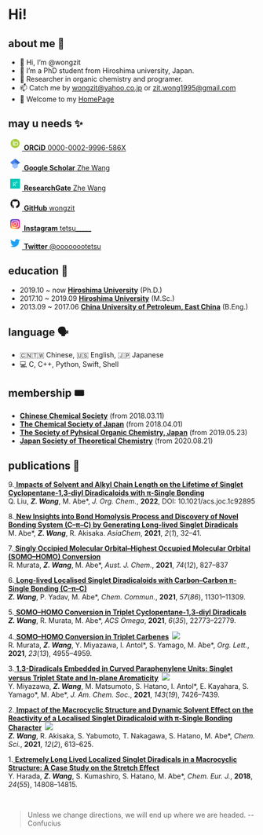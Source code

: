 # Hi!

## about me 🤖

- 👋 Hi, I’m @wongzit
- 👀 I’m a PhD student from Hiroshima university, Japan.
- 🌱 Researcher in organic chemistry and programer.
- 📫 Catch me by wongzit@yahoo.co.jp or zit.wong1995@gmail.com
- 🏡 Welcome to my [HomePage](https://wongzit.github.io/)

## may u needs ✨

<a href="https://orcid.org/0000-0002-9996-586X"> <img alt="ORCID iD" class="icon" src="Display_4PP.png" style="width:20px; height:20px; margin-right:4px; margin-left:4px;margin-bottom:4px; background-color:transparent;"> <b>ORCiD</b> 0000-0002-9996-586X</a>

<a href="https://scholar.google.co.jp/citations?user=gzUh6CMAAAAJ&hl=ja"> <img alt="google scholar" class="icon" src="512px-Google_Scholar_logo.png" style="width:20px; height:20px; margin-right:4px; margin-left:4px;margin-bottom:4px; background-color:transparent;"> <b>Google Scholar</b> Zhe Wang</a>

<a href="https://www.researchgate.net/profile/Zhe-Wang-84"> <img alt="researchgate" class="icon" src="researchgate.png" style="width:20px; height:20px; margin-right:4px; margin-left:4px;margin-bottom:4px; background-color:transparent;"> <b>ResearchGate</b> Zhe Wang</a>

<a href="https://github.com/wongzit"> <img alt="github" class="icon" src="GitHub-Mark-120px-plus.png" style="width:20px; height:20px; margin-right:4px; margin-left:4px;margin-bottom:4px; background-color:transparent;"> <b>GitHub</b> wongzit</a>

<a href="https://www.instagram.com/tetsu_____/"> <img alt="instagram" class="icon" src="Instagram_logo_2016.png" style="width:20px; height:20px; margin-right:4px; margin-left:4px;margin-bottom:4px; background-color:transparent;"> <b>Instagram</b> tetsu_____</a>

<a href="https://twitter.com/oooooootetsu"> <img alt="twitter" class="icon" src="738px-Twitter_bird_logo_2012.png" style="width:20px; height:16px; margin-right:4px; margin-left:4px;margin-bottom:4px; background-color:transparent;"> <b>Twitter</b> @oooooootetsu</a>

## education 🏫

- 2019.10 ~ now [**Hiroshima University**](https://www.hiroshima-u.ac.jp) (Ph.D.)
- 2017.10 ~ 2019.09 [**Hiroshima University**](https://www.hiroshima-u.ac.jp) (M.Sc.)
- 2013.09 ~ 2017.06 [**China University of Petroleum, East China**](http://www.upc.edu.cn) (B.Eng.)

## language 🗣
- 🇨🇳🇹🇼 Chinese, 🇺🇸 English, 🇯🇵 Japanese
- 💻 C, C++, Python, Swift, Shell

## membership 🎟
- [**Chinese Chemical Society**](https://www.chemsoc.org.cn) (from 2018.03.11)
- [**The Chemical Society of Japan**](https://www.chemistry.or.jp) (from 2018.04.01)
- [**The Society of Pyhsical Organic Chemistry, Japan**](http://jpoc.ac) (from 2019.05.23)
- [**Japan Society of Theoretical Chemistry**](https://www.rkk-web.jp) (from 2020.08.21)

## publications 📄
9.[ **Impacts of Solvent and Alkyl Chain Length on the Lifetime of Singlet Cyclopentane-1,3-diyl Diradicaloids with π-Single Bonding**](https://doi.org/10.1021/acs.joc.1c02895)  
Q. Liu, ***Z. Wang***, M. Abe\*, *J. Org. Chem.*, **2022**, DOI: 10.1021/acs.joc.1c92895

8.[ **New Insights into Bond Homolysis Process and Discovery of Novel Bonding System (C–π–C) by Generating Long-lived Singlet Diradicals**](https://www.facs.website/_files/ugd/df0506_53efe06e99454eabbb727b6bdb4b6acf.pdf)  
M. Abe\*, ***Z. Wang***, R. Akisaka. *AsiaChem*, **2021**, *2*(*1*), 32–41.

7.[ **Singly Occipied Molecular Orbital–Highest Occupied Molecular Orbital (SOMO–HOMO) Conversion**](https://doi.org/10.1071/CH21186)  
R. Murata, ***Z. Wang***, M. Abe\*, *Aust. J. Chem.*, **2021**, *74*(*12*), 827–837

6.[ **Long-lived Localised Singlet Diradicaloids with Carbon–Carbon π-Single Bonding (C–π–C)**](https://doi.org/10.1039/D1CC04581D)  
***Z. Wang***, P. Yadav, M. Abe\*, *Chem. Commun.*, **2021**, *57*(*86*), 11301–11309.

5.[ **SOMO–HOMO Conversion in Triplet Cyclopentane-1,3-diyl Diradicals**](https://doi.org/10.1021/acsomega.1c03125)  
***Z. Wang***, R. Murata, M. Abe\*, *ACS Omega*, **2021**, *6*(*35*), 22773–22779.

4.[ **SOMO–HOMO Conversion in Triplet Carbenes**](https://doi.org/10.1021/acs.orglett.1c01137)&ensp;![](https://img.shields.io/badge/OL-Cover%20Picture-orange?style=flat-square)  
R. Murata, ***Z. Wang***, Y. Miyazawa, I. Antol\*, S. Yamago, M. Abe\*, *Org. Lett.*, **2021**, *23*(*13*), 4955–4959.

3.[ **1,3-Diradicals Embedded in Curved Paraphenylene Units: Singlet versus Triplet State and In-plane Aromaticity**](https://doi.org/10.1021/jacs.1c01329)&ensp;![](https://img.shields.io/badge/JACS-Cover%20Picture-orange?style=flat-square)  
Y. Miyazawa, ***Z. Wang***, M. Matsumoto, S. Hatano, I. Antol\*, E. Kayahara, S. Yamago\*, M. Abe\*, *J. Am. Chem. Soc.*, **2021**, *143*(*19*), 7426–7439.

2.[ **Impact of the Macrocyclic Structure and Dynamic Solvent Effect on the Reactivity of a Localised Singlet Diradicaloid with π-Single Bonding Character**](https://doi.org/10.1039/D0SC05311B)&ensp;![](https://img.shields.io/badge/CS-2020%20HOT%20Paper-orange?style=flat-square)  
***Z. Wang***, R. Akisaka, S. Yabumoto, T. Nakagawa, S. Hatano, M. Abe\*, *Chem. Sci.*, **2021**, *12*(*2*), 613–625.

1.[ **Extremely Long Lived Localized Singlet Diradicals in a Macrocyclic Structure: A Case Study on the Stretch Effect**](https://doi.org/10.1002/chem.201803076)  
Y. Harada, ***Z. Wang***, S. Kumashiro, S. Hatano, M. Abe\*, *Chem. Eur. J.*, **2018**, *24*(*55*), 14808–14815.

</br>

> Unless we change directions, we will end up where we are headed.   -- Confucius
